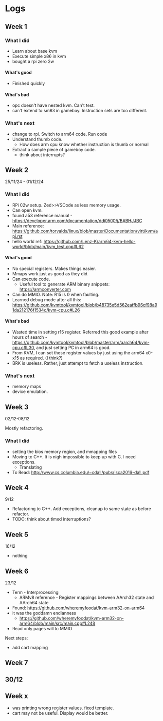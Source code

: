 # Logs

## Week 1

### What I did

- Learn about base kvm
- Execute simple x86 in kvm
- bought a rpi zero 2w

#### What's good

- Finished quickly

#### What's bad

- opc doesn't have nested kvm. Can't test.
- can't extend to sm83 in gameboy. Instruction sets are too different.

### What's next

- change to rpi. Switch to arm64 code. Run code
- Understand thumb code.
  - How does arm cpu know whether instruction is thumb or normal
- Extract a sample piece of gameboy code.
  - think about interrupts?



## Week 2

25/11/24 - 01/12/24

### What I did

- RPi 02w setup. Zed>>VSCode as less memory usage.
- Can open kvm.
- found a53 reference manual - https://developer.arm.com/documentation/ddi0500/j/BABHJJBC
- Main reference: https://github.com/torvalds/linux/blob/master/Documentation/virt/kvm/api.rst
- hello world ref: https://github.com/Lenz-K/arm64-kvm-hello-world/blob/main/kvm_test.cpp#L62

#### What's good

- No special registers. Makes things easier.
- Mmaps work just as good as they did.
- Can execute code.
  - Useful tool to generate ARM binary snippets: https://armconverter.com
- Can do MMIO. Note: R15 is 0 when faulting.
- Learned debug mode after all this: https://github.com/kvmtool/kvmtool/blob/b48735e5d562eaffb96cf98a91da212176f1534c/kvm-cpu.c#L26

#### What's bad

- Wasted time in setting r15 register. Referred this good example after hours of search - https://github.com/kvmtool/kvmtool/blob/master/arm/aarch64/kvm-cpu.c#L30, and just setting PC in arm64 is good.
- From KVM, I can set these register values by just using the arm64 x0-x15 as required. (I think?)
- BRK is useless. Rather, just attempt to fetch a useless instruction.

### What's next

- memory maps
- device emulation.

## Week 3

02/12-08/12

Mostly refactoring.

### What I did

- setting the bios memory region, and mmapping files
- Moving to C++. It is nigh impossible to keep up with C. I need exceptions.
  - Translating
- To Read: http://www.cs.columbia.edu/~cdall/pubs/isca2016-dall.pdf

## Week 4

9/12

- Refactoring to C++. Add exceptions, cleanup to same state as before refactor.
- TODO: think about timed interruptions?

## Week 5

16/12

- nothing

## Week 6

23/12

- Term - Interprocessing
  - ARMv8 reference - Register mappings between AArch32 state and AArch64 state
- Found: https://github.com/wheremyfoodat/kvm-arm32-on-arm64
- it was the goddamn endianness
  - https://github.com/wheremyfoodat/kvm-arm32-on-arm64/blob/main/src/main.cpp#L248
- Read only pages will to MMIO

Next steps:
- add cart mapping

## Week 7

30/12
-

## Week x
- was printing wrong register values. fixed template.
- cart may not be useful. Display would be better.

